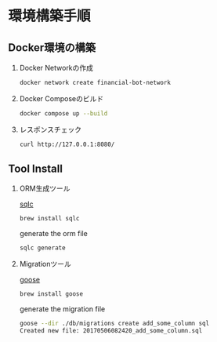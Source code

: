 # 環境構築手順

## Docker環境の構築

1. Docker Networkの作成

    ```zsh
    docker network create financial-bot-network
    ```

2. Docker Composeのビルド

    ```zsh
    docker compose up --build
    ```

3. レスポンスチェック

    ```zsh
    curl http://127.0.0.1:8080/
    ```

## Tool Install

1. ORM生成ツール

    [sqlc](https://docs.sqlc.dev/en/stable/tutorials/getting-started-postgresql.html)

    ```zsh
    brew install sqlc
    ```

    generate the orm file

    ```zsh
    sqlc generate
    ```

2. Migrationツール

    [goose](https://github.com/pressly/goose)

    ```zsh
    brew install goose
    ```

    generate the migration file

    ```zsh
    goose --dir ./db/migrations create add_some_column sql
    Created new file: 20170506082420_add_some_column.sql
    ```
